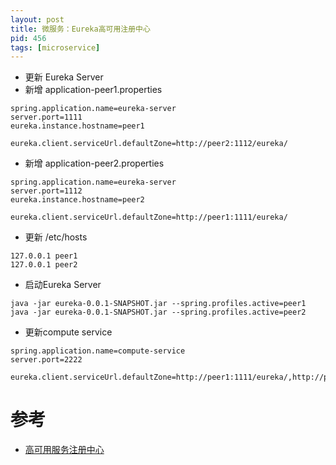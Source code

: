 ```yaml
---
layout: post
title: 微服务：Eureka高可用注册中心
pid: 456
tags: [microservice]
---
```


+ 更新 Eureka Server
+ 新增 application-peer1.properties

```shell
spring.application.name=eureka-server
server.port=1111
eureka.instance.hostname=peer1
 
eureka.client.serviceUrl.defaultZone=http://peer2:1112/eureka/
```

+ 新增 application-peer2.properties

```shell
spring.application.name=eureka-server
server.port=1112
eureka.instance.hostname=peer2
 
eureka.client.serviceUrl.defaultZone=http://peer1:1111/eureka/
```

+ 更新 /etc/hosts

```shell
127.0.0.1 peer1
127.0.0.1 peer2
```

+ 启动Eureka Server 
```shell
java -jar eureka-0.0.1-SNAPSHOT.jar --spring.profiles.active=peer1
java -jar eureka-0.0.1-SNAPSHOT.jar --spring.profiles.active=peer2
```

+ 更新compute service
```shell
spring.application.name=compute-service
server.port=2222
 
eureka.client.serviceUrl.defaultZone=http://peer1:1111/eureka/,http://peer2:1112/eureka/
```


# 参考

+ [高可用服务注册中心](https://www.cnblogs.com/duanxz/p/3518882.html)